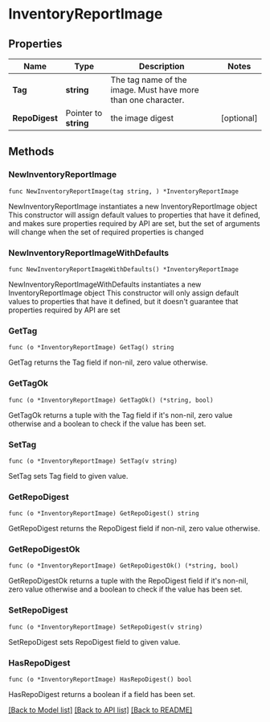 # InventoryReportImage

## Properties

Name | Type | Description | Notes
------------ | ------------- | ------------- | -------------
**Tag** | **string** | The tag name of the image. Must have more than one character. | 
**RepoDigest** | Pointer to **string** | the image digest | [optional] 

## Methods

### NewInventoryReportImage

`func NewInventoryReportImage(tag string, ) *InventoryReportImage`

NewInventoryReportImage instantiates a new InventoryReportImage object
This constructor will assign default values to properties that have it defined,
and makes sure properties required by API are set, but the set of arguments
will change when the set of required properties is changed

### NewInventoryReportImageWithDefaults

`func NewInventoryReportImageWithDefaults() *InventoryReportImage`

NewInventoryReportImageWithDefaults instantiates a new InventoryReportImage object
This constructor will only assign default values to properties that have it defined,
but it doesn't guarantee that properties required by API are set

### GetTag

`func (o *InventoryReportImage) GetTag() string`

GetTag returns the Tag field if non-nil, zero value otherwise.

### GetTagOk

`func (o *InventoryReportImage) GetTagOk() (*string, bool)`

GetTagOk returns a tuple with the Tag field if it's non-nil, zero value otherwise
and a boolean to check if the value has been set.

### SetTag

`func (o *InventoryReportImage) SetTag(v string)`

SetTag sets Tag field to given value.


### GetRepoDigest

`func (o *InventoryReportImage) GetRepoDigest() string`

GetRepoDigest returns the RepoDigest field if non-nil, zero value otherwise.

### GetRepoDigestOk

`func (o *InventoryReportImage) GetRepoDigestOk() (*string, bool)`

GetRepoDigestOk returns a tuple with the RepoDigest field if it's non-nil, zero value otherwise
and a boolean to check if the value has been set.

### SetRepoDigest

`func (o *InventoryReportImage) SetRepoDigest(v string)`

SetRepoDigest sets RepoDigest field to given value.

### HasRepoDigest

`func (o *InventoryReportImage) HasRepoDigest() bool`

HasRepoDigest returns a boolean if a field has been set.


[[Back to Model list]](../README.md#documentation-for-models) [[Back to API list]](../README.md#documentation-for-api-endpoints) [[Back to README]](../README.md)


